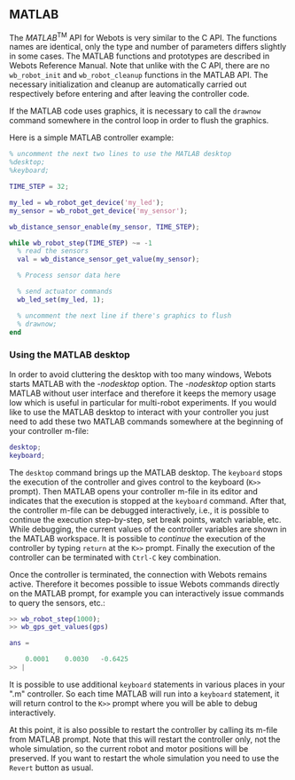 ## MATLAB

The *MATLAB*<sup>TM</sup> API for Webots is very similar to the C API.
The functions names are identical, only the type and number of parameters differs slightly in some cases.
The MATLAB functions and prototypes are described in Webots Reference Manual.
Note that unlike with the C API, there are no `wb_robot_init` and `wb_robot_cleanup` functions in the MATLAB API.
The necessary initialization and cleanup are automatically carried out respectively before entering and after leaving the controller code.

If the MATLAB code uses graphics, it is necessary to call the `drawnow` command somewhere in the control loop in order to flush the graphics.

Here is a simple MATLAB controller example:

```matlab
% uncomment the next two lines to use the MATLAB desktop
%desktop;
%keyboard;

TIME_STEP = 32;

my_led = wb_robot_get_device('my_led');
my_sensor = wb_robot_get_device('my_sensor');

wb_distance_sensor_enable(my_sensor, TIME_STEP);

while wb_robot_step(TIME_STEP) ~= -1
  % read the sensors
  val = wb_distance_sensor_get_value(my_sensor);

  % Process sensor data here

  % send actuator commands
  wb_led_set(my_led, 1);

  % uncomment the next line if there's graphics to flush
  % drawnow;
end
```

### Using the MATLAB desktop

In order to avoid cluttering the desktop with too many windows, Webots starts MATLAB with the *-nodesktop* option.
The *-nodesktop* option starts MATLAB without user interface and therefore it keeps the memory usage low which is useful in particular for multi-robot experiments.
If you would like to use the MATLAB desktop to interact with your controller you just need to add these two MATLAB commands somewhere at the beginning of your controller m-file:

```matlab
desktop;
keyboard;
```

The `desktop` command brings up the MATLAB desktop.
The `keyboard` stops the execution of the controller and gives control to the keyboard (`K>>` prompt).
Then MATLAB opens your controller m-file in its editor and indicates that the execution is stopped at the `keyboard` command.
After that, the controller m-file can be debugged interactively, i.e., it is possible to continue the execution step-by-step, set break points, watch variable, etc. While debugging, the current values of the controller variables are shown in the MATLAB workspace.
It is possible to *continue* the execution of the controller by typing `return` at the `K>>` prompt.
Finally the execution of the controller can be terminated with `Ctrl-C` key combination.

Once the controller is terminated, the connection with Webots remains active.
Therefore it becomes possible to issue Webots commands directly on the MATLAB prompt, for example you can interactively issue commands to query the sensors, etc.:

```matlab
>> wb_robot_step(1000);
>> wb_gps_get_values(gps)

ans =

    0.0001    0.0030   -0.6425
>> |
```

It is possible to use additional `keyboard` statements in various places in your ".m" controller.
So each time MATLAB will run into a `keyboard` statement, it will return control to the `K>>` prompt where you will be able to debug interactively.

At this point, it is also possible to restart the controller by calling its m-file from MATLAB prompt.
Note that this will restart the controller only, not the whole simulation, so the current robot and motor positions will be preserved.
If you want to restart the whole simulation you need to use the `Revert` button as usual.
